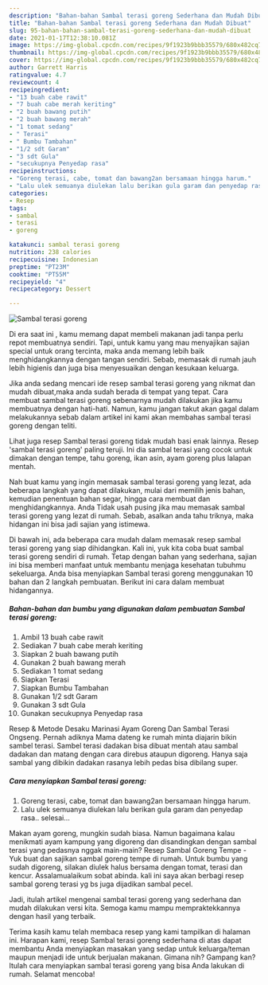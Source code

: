 ```yaml
---
description: "Bahan-bahan Sambal terasi goreng Sederhana dan Mudah Dibuat"
title: "Bahan-bahan Sambal terasi goreng Sederhana dan Mudah Dibuat"
slug: 95-bahan-bahan-sambal-terasi-goreng-sederhana-dan-mudah-dibuat
date: 2021-01-17T12:38:10.081Z
image: https://img-global.cpcdn.com/recipes/9f1923b9bbb35579/680x482cq70/sambal-terasi-goreng-foto-resep-utama.jpg
thumbnail: https://img-global.cpcdn.com/recipes/9f1923b9bbb35579/680x482cq70/sambal-terasi-goreng-foto-resep-utama.jpg
cover: https://img-global.cpcdn.com/recipes/9f1923b9bbb35579/680x482cq70/sambal-terasi-goreng-foto-resep-utama.jpg
author: Garrett Harris
ratingvalue: 4.7
reviewcount: 4
recipeingredient:
- "13 buah cabe rawit"
- "7 buah cabe merah keriting"
- "2 buah bawang putih"
- "2 buah bawang merah"
- "1 tomat sedang"
- " Terasi"
- " Bumbu Tambahan"
- "1/2 sdt Garam"
- "3 sdt Gula"
- "secukupnya Penyedap rasa"
recipeinstructions:
- "Goreng terasi, cabe, tomat dan bawang2an bersamaan hingga harum."
- "Lalu ulek semuanya diulekan lalu berikan gula garam dan penyedap rasa.. selesai..."
categories:
- Resep
tags:
- sambal
- terasi
- goreng

katakunci: sambal terasi goreng 
nutrition: 238 calories
recipecuisine: Indonesian
preptime: "PT23M"
cooktime: "PT55M"
recipeyield: "4"
recipecategory: Dessert

---
```



![Sambal terasi goreng](https://img-global.cpcdn.com/recipes/9f1923b9bbb35579/680x482cq70/sambal-terasi-goreng-foto-resep-utama.jpg)

Di era  saat ini , kamu memang dapat membeli makanan jadi tanpa perlu repot membuatnya sendiri. Tapi, untuk kamu yang mau menyajikan sajian special untuk orang tercinta, maka anda memang lebih baik menghidangkannya dengan tangan sendiri. Sebab, memasak di rumah jauh lebih higienis dan juga bisa menyesuaikan dengan kesukaan keluarga.

Jika anda sedang mencari ide resep sambal terasi goreng yang nikmat dan mudah dibuat,maka anda sudah berada di tempat yang tepat. Cara membuat sambal terasi goreng  sebenarnya mudah dilakukan jika kamu membuatnya dengan hati-hati. Namun, kamu jangan takut akan gagal dalam melakukannya 
sebab dalam artikel ini kami akan membahas sambal terasi goreng dengan teliti.  

Lihat juga resep Sambal terasi goreng tidak mudah basi enak lainnya. Resep &#39;sambal terasi goreng&#39; paling teruji. Ini dia sambal terasi yang cocok untuk dimakan dengan tempe, tahu goreng, ikan asin, ayam goreng plus lalapan mentah.

Nah buat kamu yang ingin memasak sambal terasi goreng yang lezat, ada beberapa langkah yang dapat dilakukan, mulai dari memilih jenis bahan, kemudian penentuan bahan segar, hingga cara membuat dan menghidangkannya. Anda Tidak usah pusing jika mau memasak sambal terasi goreng yang lezat di rumah. Sebab, asalkan anda  tahu triknya, maka hidangan ini bisa jadi sajian yang istimewa.

Di bawah ini, ada beberapa cara mudah dalam memasak resep sambal terasi goreng yang siap dihidangkan. Kali ini, yuk kita coba buat sambal terasi goreng sendiri di rumah. Tetap dengan bahan yang sederhana, sajian ini bisa memberi manfaat untuk membantu menjaga kesehatan tubuhmu sekeluarga. Anda bisa menyiapkan Sambal terasi goreng menggunakan 10 bahan dan 2 langkah pembuatan. Berikut ini cara dalam membuat hidangannya.

<!--inarticleads1-->

##### Bahan-bahan dan bumbu yang digunakan dalam pembuatan Sambal terasi goreng:

1. Ambil 13 buah cabe rawit
1. Sediakan 7 buah cabe merah keriting
1. Siapkan 2 buah bawang putih
1. Gunakan 2 buah bawang merah
1. Sediakan 1 tomat sedang
1. Siapkan  Terasi
1. Siapkan  Bumbu Tambahan
1. Gunakan 1/2 sdt Garam
1. Gunakan 3 sdt Gula
1. Gunakan secukupnya Penyedap rasa


Resep &amp; Metode Desaku Marinasi Ayam Goreng Dan Sambal Terasi Ongseng. Pernah adiknya Mama dateng ke rumah minta diajarin bikin sambel terasi. Sambel terasi dadakan bisa dibuat mentah atau sambal dadakan dan matang dengan cara direbus ataupun digoreng. Hanya saja sambal yang dibikin dadakan rasanya lebih pedas bisa dibilang super. 

<!--inarticleads2-->

##### Cara menyiapkan Sambal terasi goreng:

1. Goreng terasi, cabe, tomat dan bawang2an bersamaan hingga harum.
1. Lalu ulek semuanya diulekan lalu berikan gula garam dan penyedap rasa.. selesai...


Makan ayam goreng, mungkin sudah biasa. Namun bagaimana kalau menikmati ayam kampung yang digoreng dan disandingkan dengan sambal terasi yang pedasnya nggak main-main? Resep Sambal Goreng Tempe - Yuk buat dan sajikan sambal goreng tempe di rumah. Untuk bumbu yang sudah digoreng, silakan diulek halus bersama dengan tomat, terasi dan kencur. Assalamualaikum sobat abinda. kali ini saya akan berbagi resep sambal goreng terasi yg bs juga dijadikan sambal pecel. 

Jadi, itulah artikel mengenai  sambal terasi goreng  yang sederhana dan mudah dilakukan versi kita. Semoga kamu mampu mempraktekkannya dengan hasil yang terbaik. 

Terima kasih kamu telah membaca resep yang kami tampilkan di halaman ini. Harapan kami, resep  Sambal terasi goreng sederhana di atas dapat membantu Anda menyiapkan masakan yang sedap untuk keluarga/teman maupun menjadi ide untuk berjualan makanan. Gimana nih? Gampang kan? Itulah cara menyiapkan sambal terasi goreng yang bisa Anda lakukan di rumah. Selamat mencoba!

